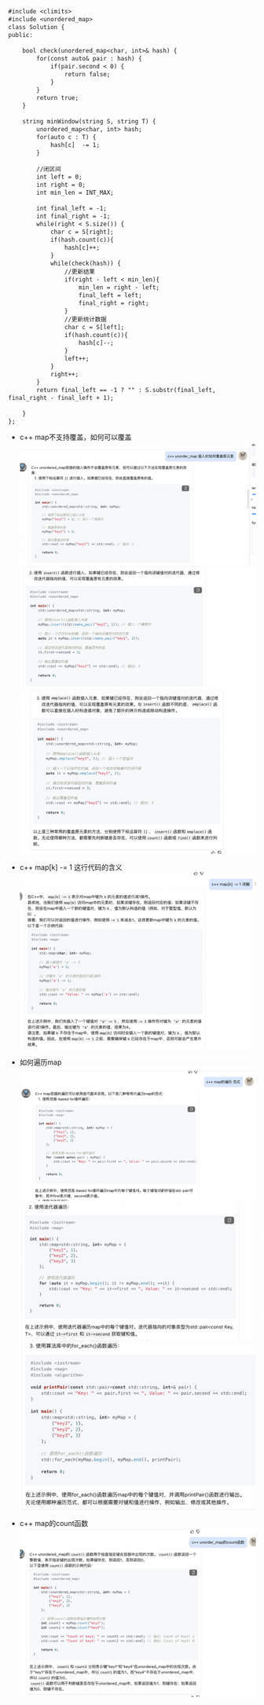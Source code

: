 ```
#include <climits>
#include <unordered_map>
class Solution {
public:
    
    bool check(unordered_map<char, int>& hash) {
        for(const auto& pair : hash) {
            if(pair.second < 0) {
                return false;
            }
        }
        return true;
    }

    string minWindow(string S, string T) {
        unordered_map<char, int> hash;
        for(auto c : T) {
            hash[c]  -= 1;
        }
        
        //闭区间
        int left = 0;
        int right = 0;
        int min_len = INT_MAX;
        
        int final_left = -1;
        int final_right = -1;
        while(right < S.size()) {
            char c = S[right];
            if(hash.count(c)){
                hash[c]++;
            }
            while(check(hash)) {
                //更新结果
                if(right - left < min_len){
                    min_len = right - left;
                    final_left = left;
                    final_right = right;
                }
                //更新统计数据
                char c = S[left];
                if(hash.count(c)){
                    hash[c]--;
                }
                left++;
            }
            right++;
        }
        return final_left == -1 ? "" : S.substr(final_left, final_right - final_left + 1);

    }
};
```
* c++ map不支持覆盖，如何可以覆盖
![Alt text](image-20.png)
![Alt text](image-21.png)
![Alt text](image-22.png)

* c++ map[k] -= 1 这行代码的含义
![Alt text](image-19.png)

* 如何遍历map
![Alt text](image-16.png)
![Alt text](image-17.png)
![Alt text](image-18.png)

* c++ map的count函数
![Alt text](image-23.png)